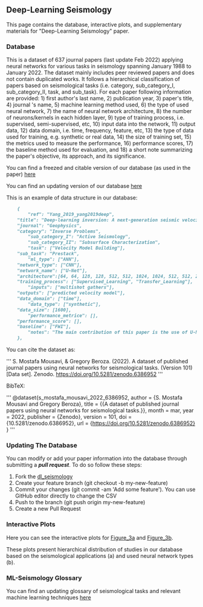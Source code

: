 ## Deep-Learning Seismology

This page contains the database, interactive plots, and supplementary materials for "Deep-Learning Seismology" paper. 

### Database
This is a dataset of 637 journal papers (last update Feb 2022) applying neural networks for various tasks in seismology spanning January 1988 to January 2022. The dataset mainly includes peer reviewed papers and does not contain duplicated works. It follows a hierarchical classification of papers based on seismological tasks (i.e. category, sub_category_I, sub_category_II, task, and sub_task). For each paper following information are provided: 1) first author's last name, 2) publication year, 3) paper's title, 4) journal 's name, 5) machine learning method used, 6) the type of used neural network, 7) the name of neural network architecture, 8) the number of neurons/kernels in each hidden layer, 9) type of training process, i.e. supervised, semi-supervised, etc, 10) input data into the network, 11) output data, 12) data domain, i.e. time, frequency, feature, etc, 13) the type of data used for training, e.g. synthetic or real data, 14) the size of training set, 15) the metrics used to measure the performance, 16) performance scores, 17) the baseline method used for evaluation, and 18) a short note summarizing the paper's objective, its approach, and its significance. 

You can find a freezed and citable version of our database (as used in the paper) [here](https://zenodo.org/record/6386952#.YkT3fBPMJqs)

You can find an updating version of our database [here](https://github.com/smousavi05/dl_seismology/blob/main/docs/paper_test.csv)

This is an example of data structure in our database:

```markdown
	{
		"ref": "Yang_2019_yang2019deep",
    "title": "Deep-learning inversion: A next-generation seismic velocity model building method",
    "journal": "Geophysics",
    "category": "Inverse Problems",
		"sub_category_I": "Active Seismology", 
		"sub_category_II": "Subsurface Characterization", 
		"task": ["Velocity Model Building"],
    "sub_task": "Prestack", 
		"ml_type": ["ANN"],
    "network_type": ["CNN"],
    "network_name": ["U-Net"],
    "architecture":[64, 64, 128, 128, 512, 512, 1024, 1024, 512, 512, 256, 256, 128, 128, 64],
    "training_process": ["Supervised_Learning", "Transfer_Learning"],
		"inputs": ["multishot gathers"],
    "outputs": ["predicted velocity model"],
    "data_domain": ["time"],
		"data_type": ["synthetic"],
    "data_size": [1600],		
		"performance_metrice": [],
    "performance_score": [],
    "baseline": ["FWI"],
		"notes": "The main contribution of this paper is the use of U-Net. The prediction in the model space has dimensions of 201# 301; interestingly, the spatial                  dimensions of the input coincide with the second spatial dimension of the predictions, which is basically the number of receivers per shot. The U-                Net architecture on the encoder side is composed by 10 2D convolutional layers interleaved with batch normalization and using ReLU as the                        activation function. For connecting layers, every two 2D convolutional layers are placed between the encoder and decoder. The decoder section is                  composed of eight 2D convolutional layers and interleaved with the corresponding deconvolution layers. The ADAM optimizer is using during                        training, with two different numbers of epochs, depending on which data set is used as input, learning rate, and batch size constant. Results are                presented as the comparison between the CNN predictions and a MS-FWI solver, for which the starting model is a smoothed version of the ground                    truth. The first set of results (for a CNN trained with synthetic data) presented is competitive with FWI solutions; the salt bodies are                         identified and properly placed, but the boundaries are less continuous than the FWI solution, as can observed in Figure 12(c)."
	},
 ```

You can cite the dataset as:

'''
	S. Mostafa Mousavi, & Gregory Beroza. (2022). A dataset of published journal papers using neural networks for seismological tasks. (Version 101)  [Data set]. Zenodo. https://doi.org/10.5281/zenodo.6386952
'''
 
 BibTeX:
 
 '''
	 @dataset{s_mostafa_mousavi_2022_6386952,
	  author       = {S. Mostafa Mousavi and
			  Gregory Beroza},
	  title        = {{A dataset of published journal papers using neural 
			   networks for seismological tasks.}},
	  month        = mar,
	  year         = 2022,
	  publisher    = {Zenodo},
	  version      = 101,
	  doi          = {10.5281/zenodo.6386952},
	  url          = {https://doi.org/10.5281/zenodo.6386952}
	}
	 '''
### Updating The Database

You can modify or add your paper information into the database through submitting a ***pull request***. 
To do so follow these steps:

1. Fork the [dl_seismology](https://github.com/smousavi05/dl_seismology)
2. Create your feature branch (git checkout -b my-new-feature)
3. Commit your changes (git commit -am 'Add some feature'). You can use GitHub editor directly to change the CSV
4. Push to the branch (git push origin my-new-feature)
5. Create a new Pull Request


### Interactive Plots

Here you can see the interactive plots for [Figure_3a](https://smousavi05.github.io/dl_seismology/figure_3a.html) and [Figure_3b](https://smousavi05.github.io/dl_seismology/figure_3b.html).

These plots present hierarchical distribution of studies in our database based on the seismological applications (a) and used neural network types (b).


### ML-Seismology Glossary

You can find an updating glossary of seismological tasks and relevant machine learning techniques [here](https://smousavi05.gitbook.io/mlseismology/)


